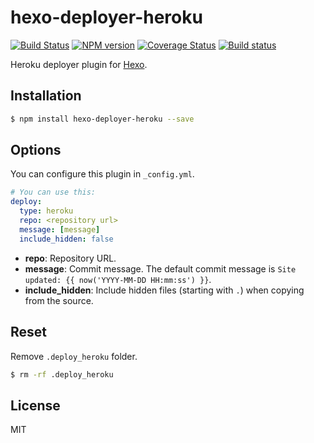 # hexo-deployer-heroku

[![Build Status](https://travis-ci.org/hexojs/hexo-deployer-heroku.svg?branch=master)](https://travis-ci.org/hexojs/hexo-deployer-heroku)
[![NPM version](https://badge.fury.io/js/hexo-deployer-heroku.svg)](https://www.npmjs.com/package/hexo-deployer-heroku)
[![Coverage Status](https://coveralls.io/repos/hexojs/hexo-deployer-heroku/badge.svg)](https://coveralls.io/r/hexojs/hexo-deployer-heroku)
[![Build status](https://ci.appveyor.com/api/projects/status/github/hexojs/hexo-deployer-heroku?branch=master&svg=true)](https://ci.appveyor.com/project/tommy351/hexo-deployer-heroku/branch/master)

Heroku deployer plugin for [Hexo].

## Installation

``` bash
$ npm install hexo-deployer-heroku --save
```

## Options

You can configure this plugin in `_config.yml`.

``` yaml
# You can use this:
deploy:
  type: heroku
  repo: <repository url>
  message: [message]
  include_hidden: false
```

- **repo**: Repository URL.
- **message**: Commit message. The default commit message is `Site updated: {{ now('YYYY-MM-DD HH:mm:ss') }}`.
- **include_hidden**: Include hidden files (starting with `.`) when copying from the source.

## Reset

Remove `.deploy_heroku` folder.

``` bash
$ rm -rf .deploy_heroku
```

## License

MIT

[Hexo]: http://hexo.io/